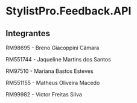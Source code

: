 # StylistPro.Feedback.API

## Integrantes
RM98695 - Breno Giacoppini Câmara

RM551744 - Jaqueline Martins dos Santos

RM97510 - Mariana Bastos Esteves

RM551155 - Matheus Oliveira Macedo

RM99982 - Victor Freitas Silva
